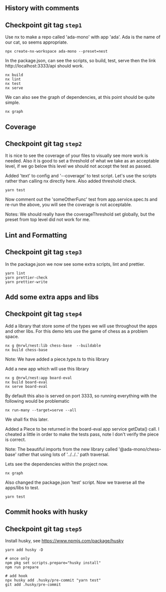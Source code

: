 ## History with comments

## Checkpoint git tag `step1`

Use nx to make a repo called 'ada-mono' with app 'ada'. Ada is the name of our cat, so seems appropriate.

    npx create-nx-workspace ada-mono --preset=nest

In the package.json, can see the scripts, so build, test, serve then the link http://localhost:3333/api should work.

    nx build
    nx lint
    nx test
    nx serve

We can also see the graph of dependencies, at this point should be quite simple.

    nx graph

## Coverage

## Checkpoint git tag `step2`

It is nice to see the coverage of your files to visually see more work is needed. Also it is good to set a threshold of what we take as an acceptable level, if we go below this level we should not accept the test as passed.

Added 'text' to config and '--coverage' to test script. Let's use the scripts rather than calling nx directly here. Also added threshold check.

    yarn test

Now comment out the 'someOtherFunc' test from app.service.spec.ts and re-run the above, you will see the coverage is not acceptable.

Notes: We should really have the coverageThreshold set globally, but the preset from top level did not work for me.

## Lint and Formatting

## Checkpoint git tag `step3`

In the package.json we now see some extra scripts, lint and prettier.

    yarn lint
    yarn prettier-check
    yarn prettier-write

## Add some extra apps and libs

## Checkpoint git tag `step4`

Add a library that store some of the types we will use throughout the apps and other libs. For this demo lets use the game of chess as a problem space.

    nx g @nrwl/nest:lib chess-base  --buildable
    nx build chess-base

Note: We have added a piece.type.ts to this library

Add a new app which will use this library

    nx g @nrwl/nest:app board-eval
    nx build board-eval
    nx serve board-eval

By default this also is served on port 3333, so running everything with the following would be problematic

    nx run-many --target=serve --all

We shall fix this later.

Added a Piece to be returned in the board-eval app service getData() call. I cheated a little in order to make the tests pass, note I don't verify the piece is correct.

Note: The beautiful imports from the new library called '@ada-mono/chess-base' rather that using lots of '../../..' path traversal.

Lets see the dependencies within the project now.

    nx graph

Also changed the package.json 'test' script. Now we traverse all the apps/libs to test.

    yarn test

## Commit hooks with husky

## Checkpoint git tag `step5`

Install husky, see https://www.npmjs.com/package/husky

    yarn add husky -D

    # once only
    npm pkg set scripts.prepare="husky install"
    npm run prepare

    # add hook
    npx husky add .husky/pre-commit "yarn test"
    git add .husky/pre-commit
